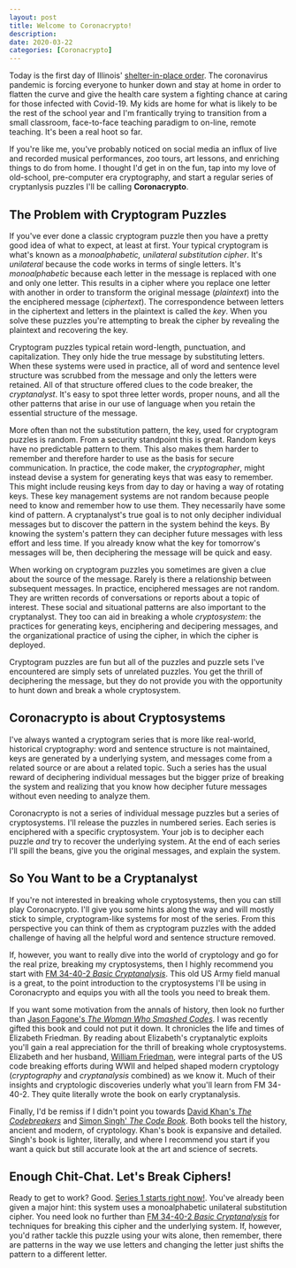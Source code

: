 ```yaml
---
layout: post
title: Welcome to Coronacrypto!
description:
date: 2020-03-22
categories: [Coronacrypto]
---
```


Today is the first day of Illinois' [shelter-in-place order](https://www.chicagotribune.com/coronavirus/ct-coronavirus-illinois-shelter-in-place-lockdown-order-20200320-teedakbfw5gvdgmnaxlel54hau-story.html). The coronavirus pandemic is forcing everyone to hunker down and stay at home in order to flatten the curve and give the health care system a fighting chance at caring for those infected with Covid-19. My kids are home for what is likely to be the rest of the school year and I'm frantically trying to transition from a small classroom, face-to-face teaching paradigm to on-line, remote teaching. It's been a real hoot so far.

If you're like me, you've probably noticed on social media an influx of live and recorded musical performances, zoo tours, art lessons, and enriching things to do from home. I thought I'd get in on the fun, tap into my love of old-school, pre-computer era cryptography, and start a regular series of cryptanlysis puzzles I'll be calling **Coronacrypto**.

## The Problem with Cryptogram Puzzles

If you've ever done a classic cryptogram puzzle then you have a pretty good idea of what to expect, at least at first. Your typical cryptogram is what's known as a *monoalphabetic, unilateral substitution cipher*. It's *unilateral* because the code works in terms of single letters. It's *monoalphabetic* because each letter in the message is replaced with one and only one letter. This results in a cipher where you replace one letter with another in order to transform the original message (*plaintext*) into the the enciphered message (*ciphertext*).  The correspondence between letters in the ciphertext and letters in the plaintext is called the *key*.  When you solve these puzzles you're attempting to break the cipher by revealing the plaintext and recovering the key.

Cryptogram puzzles typical retain word-length, punctuation, and capitalization. They only hide the true message by substituting letters. When these systems were used in practice, all of word and sentence level structure was scrubbed from the message and only the letters were retained.  All of that structure offered clues to the code breaker, the *cryptanalyst*. It's easy to spot three letter words, proper nouns, and all the other patterns that arise in our use of language when you retain the essential structure of the message.

More often than not the substitution pattern, the key, used for cryptogram puzzles is random. From a security standpoint this is great. Random keys have no predictable pattern to them. This also makes them harder to remember and therefore harder to use as the basis for secure communication. In practice, the code maker, the *cryptographer*, might instead devise a system for generating keys that was easy to remember. This might include reusing keys from day to day or having a way of rotating keys. These key management systems are not random because people need to know and remember how to use them. They necessarily have some kind of pattern. A cryptanalyst's true goal is to not only decipher individual messages but to discover the pattern in the system behind the keys. By knowing the system's pattern they can decipher future messages with less effort and less time. If you already know what the key for tomorrow's messages will be, then deciphering the message will be quick and easy.

When working on cryptogram puzzles you sometimes are given a clue about the source of the message. Rarely is there a relationship between subsequent messages. In practice, enciphered messages are not random. They are written records of conversations or reports about a topic of interest. These social and situational patterns are also important to the cryptanalyst. They too can aid in breaking a whole *cryptosystem*: the practices for generating keys, enciphering and decipering messages, and the organizational practice of using the cipher, in which the cipher is deployed.

Cryptogram puzzles are fun but all of the puzzles and puzzle sets I've encountered are simply sets of unrelated puzzles. You get the thrill of deciphering the message, but they do not provide you with the opportunity to hunt down and break a whole cryptosystem.

## Coronacrypto is about Cryptosystems

I've always wanted a cryptogram series that is more like real-world, historical cryptography: word and sentence structure is not maintained, keys are generated by a underlying system, and messages come from a related source or are about a related topic. Such a series has the usual reward of deciphering individual messages but the bigger prize of breaking the system and realizing that you know how decipher future messages without even needing to analyze them.

Coronacrypto is not a series of individual message puzzles but a series of cryptosystems. I'll release the puzzles in numbered series. Each series is enciphered with a specific cryptosystem. Your job is to decipher each puzzle *and* try to recover the underlying system. At the end of each series I'll spill the beans, give you the original messages, and explain the system.


## So You Want to be a Cryptanalyst

If you're not interested in breaking whole cryptosystems, then you can still play Coronacrypto. I'll give you some hints along the way and will mostly stick to simple, cryptogram-like systems for most of the series. From this perspective you can think of them as cryptogram puzzles with the added challenge of having all the helpful word and sentence structure removed.

If, however, you want to really dive into the world of cryptology and go for the real prize, breaking my cryptosystems, then I highly recommend you start with [FM 34-40-2 *Basic Cryptanalysis*](https://fas.org/irp/doddir/army/fm34-40-2/). This old US Army field manual is a great, to the point introduction to the cryptosystems I'll be using in Coronacrypto and equips you with all the tools you need to break them.

If you want some motivation from the annals of history, then look no further than [Jason Fagone's *The Woman Who Smashed Codes*](https://www.goodreads.com/book/show/32025298-the-woman-who-smashed-codes). I was recently gifted this book and could not put it down. It  chronicles the life and times of Elizabeth Friedman. By reading about Elizabeth's cryptanalytic exploits you'll gain a real appreciation for the thrill of breaking whole cryptosystems. Elizabeth and her husband, [William Friedman](https://en.wikipedia.org/wiki/William_F._Friedman), were integral parts of the US code breaking efforts during WWII and helped shaped modern cryptology (*cryptography* and *cryptanalysis* combined) as we know it.  Much of their insights and cryptologic discoveries underly what you'll learn from FM 34-40-2.  They quite literally wrote the book on early cryptanalysis.   

Finally, I'd be remiss if I didn't point you towards [David Khan's *The Codebreakers*](https://www.goodreads.com/book/show/29608.The_Codebreakers) and [Simon Singh' *The Code Book*](https://www.goodreads.com/book/show/17994.The_Code_Book). Both books tell the history, ancient and modern, of cryptology. Khan's book is expansive and detailed. Singh's book is lighter, literally, and where I recommend you start if you want a quick but still accurate look at the art and science of secrets.


## Enough Chit-Chat. Let's Break Ciphers!

Ready to get to work? Good. [Series 1 starts right now!](/blog/2020/03/cc1-1). You've already been given a major hint: this system uses a monoalphabetic unilateral substitution cipher. You need look no further than [FM 34-40-2 *Basic Cryptanalysis*](https://fas.org/irp/doddir/army/fm34-40-2/) for techniques for breaking this cipher and the underlying system. If, however, you'd rather tackle this puzzle using your wits alone, then remember, there are patterns in the way we use letters and changing the letter just shifts the pattern to a different letter.

